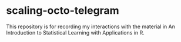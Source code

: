 # scaling-octo-telegram
This repository is for recording my interactions with the material in An Introduction to Statistical Learning with Applications in R.
